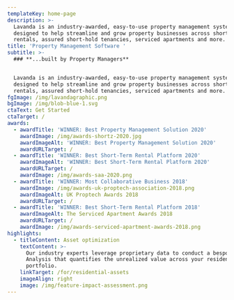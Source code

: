 ```yaml
---
templateKey: home-page
description: >-
  Lavanda is an industry-awarded, easy-to-use property management system,
  designed to help streamline and grow property businesses across short-term
  rentals, assured short-hold tenancies, serviced apartments and more.
title: 'Property Management Software '
subtitle: >-
  ### **...built by Property Managers**


  Lavanda is an industry-awarded, easy-to-use property management system,
  designed to help streamline and grow property businesses across short-term
  rentals, assured short-hold tenancies, serviced apartments and more.
fgImage: /img/lavandagraphic.png
bgImage: /img/blob-blue-1.svg
ctaText: Get Started
ctaTarget: /
awards:
  - awardTitle: 'WINNER: Best Property Management Solution 2020'
    awardImage: /img/awards-shortz-2020.jpg
    awardImageAlt: 'WINNER: Best Property Management Solution 2020'
    awardURLTarget: /
  - awardTitle: 'WINNER: Best Short-Term Rental Platform 2020'
    awardImageAlt: 'WINNER: Best Short-Term Rental Platform 2020'
    awardURLTarget: /
    awardImage: /img/awards-saa-2020.png
  - awardTitle: 'WINNER: Most Collaborative Business 2018'
    awardImage: /img/awards-uk-proptech-association-2018.png
    awardImageAlt: UK Proptech Awards 2018
    awardURLTarget: /
  - awardTitle: 'WINNER: Best Short-Term Rental Platform 2018'
    awardImageAlt: The Serviced Apartment Awards 2018
    awardURLTarget: /
    awardImage: /img/awards-serviced-apartment-awards-2018.png
highlights:
  - titleContent: Asset optimization
    textContent: >-
      Our industry experts leverage proprietary data to conduct a bespoke Impact
      Analysis that quantifies the unrealized value across your residential
      portfolio.
    linkTarget: /for/residential-assets
    imageAlign: right
    image: /img/feature-impact-assessment.png
---
```

